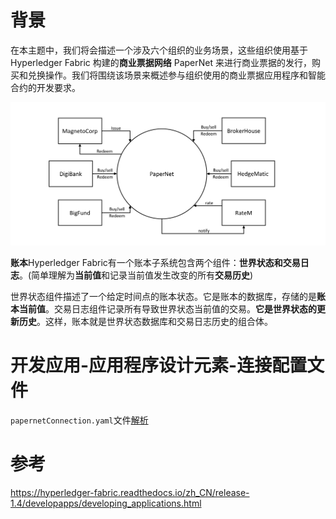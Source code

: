 # 背景

在本主题中，我们将会描述一个涉及六个组织的业务场景，这些组织使用基于 Hyperledger Fabric 构建的**商业票据网络** PaperNet 来进行商业票据的发行，购买和兑换操作。我们将围绕该场景来概述参与组织使用的商业票据应用程序和智能合约的开发要求。

![develop.systemscontext](3.%E5%BC%80%E5%8F%91%E6%A1%88%E4%BE%8B.assets/develop.diagram.1.png)

**账本**Hyperledger Fabric有一个账本子系统包含两个组件：**世界状态和交易日志**。(简单理解为**当前值**和记录当前值发生改变的所有**交易历史**)

世界状态组件描述了一个给定时间点的账本状态。它是账本的数据库，存储的是**账本当前值**。交易日志组件记录所有导致世界状态当前值的交易。**它是世界状态的更新历史**。这样，账本就是世界状态数据库和交易日志历史的组合体。





# 开发应用-应用程序设计元素-连接配置文件

`papernetConnection.yaml`文件[解析](https://hyperledger-fabric.readthedocs.io/zh_CN/release-1.4/developapps/connectionprofile.html#)



# 参考

https://hyperledger-fabric.readthedocs.io/zh_CN/release-1.4/developapps/developing_applications.html